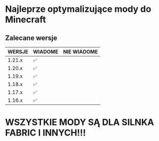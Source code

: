 # Najleprze optymalizujące mody do Minecraft 

## Zalecane wersje 
WERSJE | WIADOME | NIE WIADOME
--- | --- | ---
1.21.x | ✅ |
1.20.x | ✅ |
1.19.x | ✅ |
1.18.x | ✅ |
1.17.x | ✅ |
1.16.x | ✅ |

# WSZYSTKIE MODY SĄ DLA SILNKA FABRIC I INNYCH!!!

## 
